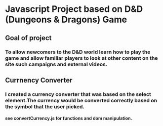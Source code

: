 # Javascript Project based on D&D (Dungeons & Dragons) Game
## Goal of project
### To allow newcomers to the D&D world learn how to play the game and allow familiar players to look at other content on the site such campaigns and external videos.

## Currnency Converter
### I created a currency converter that was based on the select  element.The currency would be converted correctly based on the symbol that the user picked.
#### see convertCurrency.js for functions and dom manipulation.
